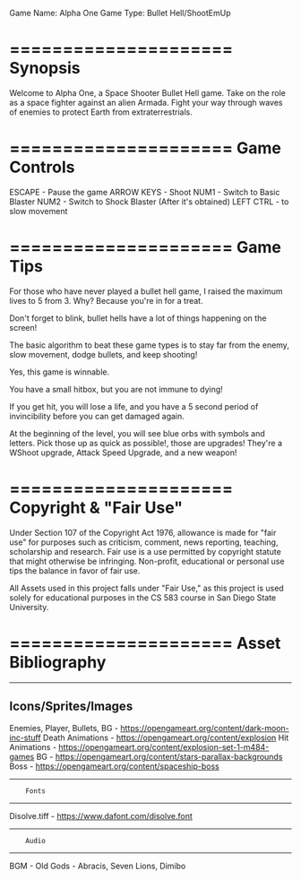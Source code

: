 Game Name: Alpha One
Game Type: Bullet Hell/ShootEmUp

=====================
	Synopsis
=====================

Welcome to Alpha One, a Space Shooter Bullet Hell game. Take on the role as a space fighter against an alien Armada.
Fight your way through waves of enemies to protect Earth from extraterrestrials.

=====================
	Game Controls
=====================

ESCAPE - Pause the game
ARROW KEYS - Shoot
NUM1 - Switch to Basic Blaster
NUM2 - Switch to Shock Blaster (After it's obtained)
LEFT CTRL - to slow movement

=====================
	Game Tips
=====================

For those who have never played a bullet hell game, I raised the maximum lives to 5 from 3. Why? 
Because you're in for a treat. 

Don't forget to blink, bullet hells have a lot of things happening on the screen!

The basic algorithm to beat these game types is to stay far from the enemy,
slow movement, dodge bullets, and keep shooting! 

Yes, this game is winnable. 

You have a small hitbox, but you are not immune to dying! 

If you get hit, you will lose a life, and you have a 5 second period of invincibility before 
you can get damaged again.

At the beginning of the level, you will see blue orbs with symbols 
and letters. Pick those up as quick as possible!, those are upgrades!
They're a WShoot upgrade, Attack Speed Upgrade, and a new weapon!

=====================
Copyright & "Fair Use"
=====================

Under Section 107 of the Copyright Act 1976, allowance is made for "fair use" for purposes such as criticism, 
comment, news reporting, teaching, scholarship and research. 
Fair use is a use permitted by copyright statute that might otherwise be infringing. 
Non-profit, educational or personal use tips the balance in favor of fair use.

All Assets used in this project falls under "Fair Use," as this project is used solely for educational purposes
in the CS 583 course in San Diego State University.

=====================
 Asset Bibliography
=====================
---------------------
Icons/Sprites/Images
---------------------
Enemies, Player, Bullets, BG - https://opengameart.org/content/dark-moon-inc-stuff
Death Animations - https://opengameart.org/content/explosion
Hit Animations - https://opengameart.org/content/explosion-set-1-m484-games
BG - https://opengameart.org/content/stars-parallax-backgrounds
Boss - https://opengameart.org/content/spaceship-boss

---------------------
        Fonts
---------------------
Disolve.tiff - https://www.dafont.com/disolve.font

---------------------
        Audio
---------------------
BGM - Old Gods - Abracis, Seven Lions, Dimibo